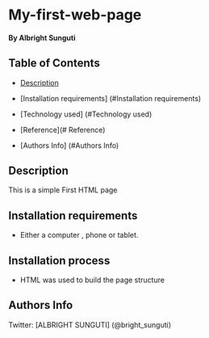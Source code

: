 # My-first-web-page
#### By Albright Sunguti
## Table of Contents
+ [Description](#Description)
 
 + [Installation requirements] (#Installation requirements)
 + [Technology used] (#Technology used)
 + [Reference](# Reference)
 + [Authors Info] (#Authors Info)
 ## Description
 This is a simple First HTML page
 ## Installation requirements
* Either a computer , phone or tablet.
## Installation process
* HTML was used to build the page structure
## Authors Info
Twitter:  [ALBRIGHT SUNGUTI] (@bright_sunguti)
